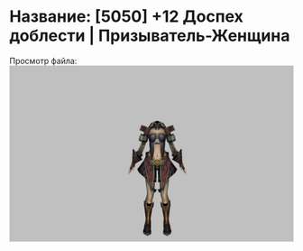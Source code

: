 # Название: [5050] +12 Доспех доблести | Призыватель-Женщина

Просмотр файла:
![p090003.png](p090003.png)